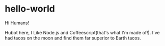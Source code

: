 # hello-world

Hi Humans!

Hubot here, I Like Node.js and Coffeescript(that's what I'm made of!).
I've had tacos on the moon and find them far superior to Earth tacos.
